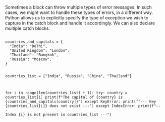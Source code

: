 Sometimes a block can throw multiple types of error messages. In such cases, we might want to handle these types of errors, in a different way. Python allows us to explicitly specify the type of exception we wish to capture in the catch block and handle it accordingly. We can also declare multiple catch blocks.

<codeblock language="python" type="lesson">
<code>
countries_and_capitals = {
  "India": "Delhi",
  "United Kingdom": "London",
  "Thailand": "Bangkok",
  "Russia": "Moscow",
}

countries_list = ["India", "Russia", "China", "Thailand"]

for i in range(len(countries_list) + 1):
  try:
    country = countries_list[i]
    print(f"The capital of {country} is {countries_and_capitals[country]}")
  except KeyError:
    print(f"--- Key {countries_list[i]} does not exist ---")
  except IndexError:
    print(f"--- Index {i} is not present in countries_list ---")
</code>
</codeblock>